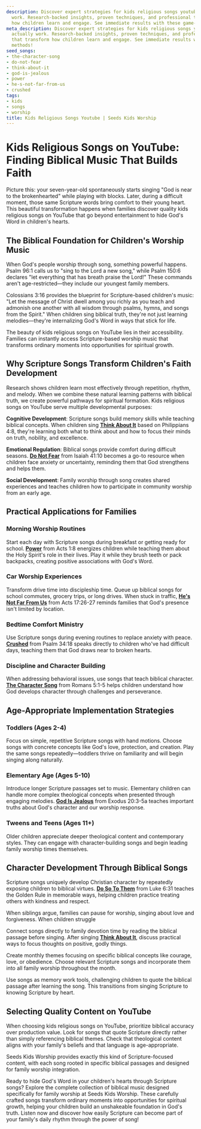 ```yaml
---
description: Discover expert strategies for kids religious songs youtube that actually
  work. Research-backed insights, proven techniques, and professional tips that transform
  how children learn and engage. See immediate results with these game-changing methods!
meta_description: Discover expert strategies for kids religious songs youtube that
  actually work. Research-backed insights, proven techniques, and professional tips
  that transform how children learn and engage. See immediate results with these game-changing
  methods!
seed_songs:
- the-character-song
- do-not-fear
- think-about-it
- god-is-jealous
- power
- he-s-not-far-from-us
- crushed
tags:
- kids
- songs
- worship
title: Kids Religious Songs Youtube | Seeds Kids Worship
---
```

# Kids Religious Songs on YouTube: Finding Biblical Music That Builds Faith

Picture this: your seven-year-old spontaneously starts singing "God is near to the brokenhearted" while playing with blocks. Later, during a difficult moment, those same Scripture words bring comfort to their young heart. This beautiful transformation happens when families discover quality kids religious songs on YouTube that go beyond entertainment to hide God's Word in children's hearts.

## The Biblical Foundation for Children's Worship Music

When God's people worship through song, something powerful happens. Psalm 96:1 calls us to "sing to the Lord a new song," while Psalm 150:6 declares "let everything that has breath praise the Lord!" These commands aren't age-restricted—they include our youngest family members.

Colossians 3:16 provides the blueprint for Scripture-based children's music: "Let the message of Christ dwell among you richly as you teach and admonish one another with all wisdom through psalms, hymns, and songs from the Spirit." When children sing biblical truth, they're not just learning melodies—they're internalizing God's Word in ways that stick for life.

The beauty of kids religious songs on YouTube lies in their accessibility. Families can instantly access Scripture-based worship music that transforms ordinary moments into opportunities for spiritual growth.

## Why Scripture Songs Transform Children's Faith Development

Research shows children learn most effectively through repetition, rhythm, and melody. When we combine these natural learning patterns with biblical truth, we create powerful pathways for spiritual formation. Kids religious songs on YouTube serve multiple developmental purposes:

**Cognitive Development**: Scripture songs build memory skills while teaching biblical concepts. When children sing **[Think About It](https://seedskidsworship.com/product/think-about-it-philippians-48/)** based on Philippians 4:8, they're learning both what to think about and how to focus their minds on truth, nobility, and excellence.

**Emotional Regulation**: Biblical songs provide comfort during difficult seasons. **[Do Not Fear](https://seedskidsworship.com/product/do-not-fear-isaiah-4110-2/)** from Isaiah 41:10 becomes a go-to resource when children face anxiety or uncertainty, reminding them that God strengthens and helps them.

**Social Development**: Family worship through song creates shared experiences and teaches children how to participate in community worship from an early age.

## Practical Applications for Families

### Morning Worship Routines
Start each day with Scripture songs during breakfast or getting ready for school. **[Power](https://seedskidsworship.com/product/power-acts-18/)** from Acts 1:8 energizes children while teaching them about the Holy Spirit's role in their lives. Play it while they brush teeth or pack backpacks, creating positive associations with God's Word.

### Car Worship Experiences
Transform drive time into discipleship time. Queue up biblical songs for school commutes, grocery trips, or long drives. When stuck in traffic, **[He's Not Far From Us](https://seedskidsworship.com/product/hes-not-far-from-us-acts-1726-27-2/)** from Acts 17:26-27 reminds families that God's presence isn't limited by location.

### Bedtime Comfort Ministry
Use Scripture songs during evening routines to replace anxiety with peace. **[Crushed](https://seedskidsworship.com/product/crushed-psalm-3418-2/)** from Psalm 34:18 speaks directly to children who've had difficult days, teaching them that God draws near to broken hearts.

### Discipline and Character Building
When addressing behavioral issues, use songs that teach biblical character. **[The Character Song](https://seedskidsworship.com/product/the-character-song-romans-51-5-2/)** from Romans 5:1-5 helps children understand how God develops character through challenges and perseverance.

## Age-Appropriate Implementation Strategies

### Toddlers (Ages 2-4)
Focus on simple, repetitive Scripture songs with hand motions. Choose songs with concrete concepts like God's love, protection, and creation. Play the same songs repeatedly—toddlers thrive on familiarity and will begin singing along naturally.

### Elementary Age (Ages 5-10)
Introduce longer Scripture passages set to music. Elementary children can handle more complex theological concepts when presented through engaging melodies. **[God Is Jealous](https://seedskidsworship.com/product/god-is-jealous-exodus-203-5a-2/)** from Exodus 20:3-5a teaches important truths about God's character and our worship response.

### Tweens and Teens (Ages 11+)
Older children appreciate deeper theological content and contemporary styles. They can engage with character-building songs and begin leading family worship times themselves.

## Character Development Through Biblical Songs

Scripture songs uniquely develop Christian character by repeatedly exposing children to biblical virtues. **[Do So To Them](https://seedskidsworship.com/product/do-so-to-them-luke-631/)** from Luke 6:31 teaches the Golden Rule in memorable ways, helping children practice treating others with kindness and respect.

When siblings argue, families can pause for worship, singing about love and forgiveness. When children struggle

Connect songs directly to family devotion time by reading the biblical passage before singing. After singing **[Think About It](https://seedskidsworship.com/product/think-about-it-philippians-48/)**, discuss practical ways to focus thoughts on positive, godly things.

Create monthly themes focusing on specific biblical concepts like courage, love, or obedience. Choose relevant Scripture songs and incorporate them into all family worship throughout the month.

Use songs as memory work tools, challenging children to quote the biblical passage after learning the song. This transitions from singing Scripture to knowing Scripture by heart.

## Selecting Quality Content on YouTube

When choosing kids religious songs on YouTube, prioritize biblical accuracy over production value. Look for songs that quote Scripture directly rather than simply referencing biblical themes. Check that theological content aligns with your family's beliefs and that language is age-appropriate.

Seeds Kids Worship provides exactly this kind of Scripture-focused content, with each song rooted in specific biblical passages and designed for family worship integration.

Ready to hide God's Word in your children's hearts through Scripture songs? Explore the complete collection of biblical music designed specifically for family worship at Seeds Kids Worship. These carefully crafted songs transform ordinary moments into opportunities for spiritual growth, helping your children build an unshakeable foundation in God's truth. Listen now and discover how easily Scripture can become part of your family's daily rhythm through the power of song!

<script type="application/ld+json">
{
  "@context": "https://schema.org",
  "@type": "Article",
  "headline": "Kids Religious Songs Youtube",
  "author": {
    "@type": "Organization",
    "name": "Seeds Kids Worship"
  },
  "publisher": {
    "@type": "Organization",
    "name": "Seeds Kids Worship",
    "logo": {
      "@type": "ImageObject",
      "url": "https://seedskidsworship.com/logo.png"
    }
  },
  "datePublished": "2025-09-05T14:24:59.073853",
  "dateModified": "2025-09-05T14:24:59.073875",
  "description": "Discover expert strategies for kids religious songs youtube that actually work. Research-backed insights, proven techniques, and professional tips that transfor",
  "mainEntityOfPage": {
    "@type": "WebPage",
    "@id": "https://seedskidsworship.com/activities/kids-religious-songs-youtube/"
  }
}
</script>

<script type="application/ld+json">
{
  "@context": "https://schema.org",
  "@type": "Product",
  "name": "The Character Song",
  "description": "Character-building song about developing godly character through trials from Romans 5:1-5",
  "url": "https://seedskidsworship.com/product/the-character-song-romans-51-5-2/",
  "brand": {
    "@type": "Brand",
    "name": "Seeds Kids Worship"
  },
  "category": "Children's Christian Music",
  "album": "Seeds of Character"
}
</script>

<script type="application/ld+json">
{
  "@context": "https://schema.org",
  "@type": "Product",
  "name": "Do Not Fear",
  "description": "An encouraging Scripture song from Isaiah 41:10 reminding children not to fear because God strengthens and helps them. Perfect for building courage and trust in God's protection.",
  "url": "https://seedskidsworship.com/product/do-not-fear-isaiah-4110-2/",
  "brand": {
    "@type": "Brand",
    "name": "Seeds Kids Worship"
  },
  "category": "Children's Christian Music",
  "album": "Seeds of Courage"
}
</script>

<script type="application/ld+json">
{
  "@context": "https://schema.org",
  "@type": "Product",
  "name": "Think About It",
  "description": "Thoughtful song about focusing on what is true, noble, and praiseworthy from Philippians 4:8",
  "url": "https://seedskidsworship.com/product/think-about-it-philippians-48/",
  "brand": {
    "@type": "Brand",
    "name": "Seeds Kids Worship"
  },
  "category": "Children's Christian Music",
  "album": "The Power of Encouragement"
}
</script>

<script type="application/ld+json">
{
  "@context": "https://schema.org",
  "@type": "Product",
  "name": "God Is Jealous",
  "description": "From Exodus 20:3-5a, this song teaches that God is a jealous God who calls His people to worship Him alone and warns against idols, helping kids understand God's righteous jealousy.",
  "url": "https://seedskidsworship.com/product/god-is-jealous-exodus-203
